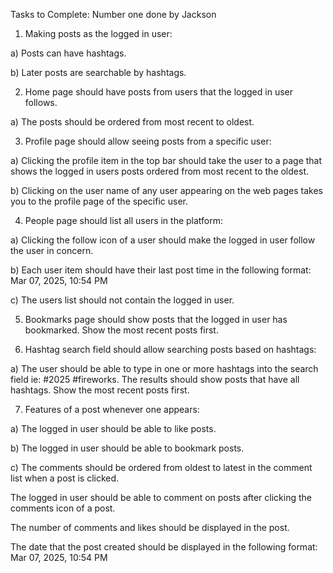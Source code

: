 Tasks to Complete:
Number one done by Jackson

1) Making posts as the logged in user:

  a) Posts can have hashtags.

  b) Later posts are searchable by hashtags.

2) Home page should have posts from users that the logged in user follows.

  a) The posts should be ordered from most recent to oldest.

3) Profile page should allow seeing posts from a specific user:

  a) Clicking the profile item in the top bar should take the user to a page that shows the logged in users posts ordered from most recent to the oldest.

  b) Clicking on the user name of any user appearing on the web pages takes you to the profile page of the specific user.

4) People page should list all users in the platform:

  a) Clicking the follow icon of a user should make the logged in user follow the user in concern.

  b) Each user item should have their last post time in the following format: Mar 07, 2025, 10:54 PM

  c) The users list should not contain the logged in user.

5) Bookmarks page should show posts that the logged in user has bookmarked. Show the most recent posts first.

6) Hashtag search field should allow searching posts based on hashtags:

  a) The user should be able to type in one or more hashtags into the search field ie: #2025 #fireworks. The results should show posts that have all hashtags. Show the most recent posts first.

7) Features of a post whenever one appears:

  a) The logged in user should be able to like posts.

  b) The logged in user should be able to bookmark posts.

  c) The comments should be ordered from oldest to latest in the comment list when a post is clicked.

  The logged in user should be able to comment on posts after clicking the comments icon of a post.

  The number of comments and likes should be displayed in the post.

  The date that the post created should be displayed in the following format: Mar 07, 2025, 10:54 PM
